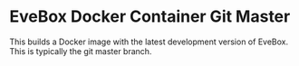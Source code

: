 EveBox Docker Container Git Master
==================================

This builds a Docker image with the latest development version of
EveBox. This is typically the git master branch.

